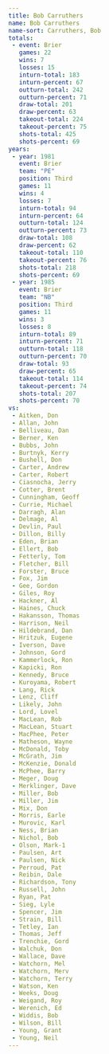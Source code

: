 ```yaml
---
title: Bob Carruthers
name: Bob Carruthers
name-sort: Carruthers, Bob
totals:
 - event: Brier
   games: 22
   wins: 7
   losses: 15
   inturn-total: 183
   inturn-percent: 67
   outturn-total: 242
   outturn-percent: 71
   draw-total: 201
   draw-percent: 63
   takeout-total: 224
   takeout-percent: 75
   shots-total: 425
   shots-percent: 69
years:
 - year: 1981
   event: Brier
   team: "PE"
   position: Third
   games: 11
   wins: 4
   losses: 7
   inturn-total: 94
   inturn-percent: 64
   outturn-total: 124
   outturn-percent: 73
   draw-total: 108
   draw-percent: 62
   takeout-total: 110
   takeout-percent: 76
   shots-total: 218
   shots-percent: 69
 - year: 1985
   event: Brier
   team: "NB"
   position: Third
   games: 11
   wins: 3
   losses: 8
   inturn-total: 89
   inturn-percent: 71
   outturn-total: 118
   outturn-percent: 70
   draw-total: 93
   draw-percent: 65
   takeout-total: 114
   takeout-percent: 74
   shots-total: 207
   shots-percent: 70
vs:
 - Aitken, Don
 - Allan, John
 - Belliveau, Dan
 - Berner, Ken
 - Bubbs, John
 - Burtnyk, Kerry
 - Bushell, Don
 - Carter, Andrew
 - Carter, Robert
 - Ciasnocha, Jerry
 - Cotter, Brent
 - Cunningham, Geoff
 - Currie, Michael
 - Darragh, Alan
 - Delmage, Al
 - Devlin, Paul
 - Dillon, Billy
 - Eden, Brian
 - Ellert, Bob
 - Fetterly, Tom
 - Fletcher, Bill
 - Forster, Bruce
 - Fox, Jim
 - Gee, Gordon
 - Giles, Roy
 - Hackner, Al
 - Haines, Chuck
 - Hakansson, Thomas
 - Harrison, Neil
 - Hildebrand, Dan
 - Hritzuk, Eugene
 - Iverson, Dave
 - Johnson, Gord
 - Kammerlock, Ron
 - Kapicki, Ron
 - Kennedy, Bruce
 - Kuroyama, Robert
 - Lang, Rick
 - Lenz, Cliff
 - Likely, John
 - Lord, Lovel
 - MacLean, Rob
 - MacLean, Stuart
 - MacPhee, Peter
 - Matheson, Wayne
 - McDonald, Toby
 - McGrath, Jim
 - McKenzie, Donald
 - McPhee, Barry
 - Meger, Doug
 - Merklinger, Dave
 - Miller, Bob
 - Miller, Jim
 - Mix, Don
 - Morris, Earle
 - Murovic, Karl
 - Ness, Brian
 - Nichol, Bob
 - Olson, Mark-1
 - Paulsen, Art
 - Paulsen, Nick
 - Perroud, Pat
 - Reibin, Dale
 - Richardson, Tony
 - Russell, John
 - Ryan, Pat
 - Sieg, Lyle
 - Spencer, Jim
 - Strain, Bill
 - Tetley, Ian
 - Thomas, Jeff
 - Trenchie, Gord
 - Walchuk, Don
 - Wallace, Dave
 - Watchorn, Mel
 - Watchorn, Merv
 - Watchorn, Terry
 - Watson, Ken
 - Weeks, Doug
 - Weigand, Roy
 - Werenich, Ed
 - Widdis, Bob
 - Wilson, Bill
 - Young, Grant
 - Young, Neil
---
```

